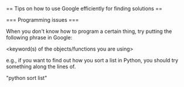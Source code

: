 == Tips on how to use Google efficiently for finding solutions ==

=== Programming issues ===

When you don't know how to program a certain thing, try putting the following phrase in Google:

<programming language> <keywords of what you are trying to do> <keyword(s) of the objects/functions you are using>

e.g., if you want to find out how you sort a list in Python, you should try something along the lines of.

"python sort list"
